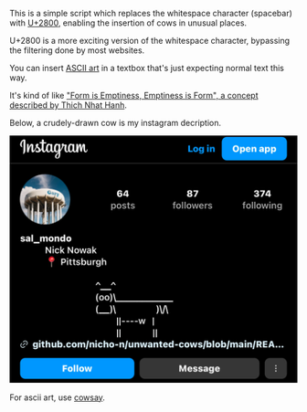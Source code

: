 
This is a simple script which replaces the whitespace character (spacebar) with [U+2800](https://www.compart.com/en/unicode/U+2800), enabling the insertion of cows in unusual places.

U+2800 is a more exciting version of the whitespace character, bypassing the filtering done by most websites. 

You can insert [ASCII art](https://en.wikipedia.org/wiki/ASCII_art) in a textbox that's just expecting normal text this way.  

It's kind of like ["Form is Emptiness, Emptiness is Form", a concept described by Thich Nhat Hanh](https://www.lionsroar.com/heart-sutra-fullness-emptiness/?fbclid=PAZXh0bgNhZW0CMTEAAaY2u3C6dgAIRaX6s6XqgIbdcel4NCBbCEi8rUCKP1lojyvXs4MXPmXh9-o_aem_p3-7qujV6kJvEgaTiBX0Qg).

Below, a crudely-drawn cow is my instagram decription.

![An ASCII art cow is used as a profile description on instagram.com](sample.png "Unwanted Cows")

For ascii art, use [cowsay](https://cowsay-svelte.vercel.app/).
